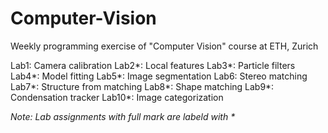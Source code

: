 # Computer-Vision
Weekly programming exercise of "Computer Vision" course at ETH, Zurich

Lab1:     Camera calibration
Lab2\*:   Local features
Lab3\*:   Particle filters
Lab4\*:   Model fitting
Lab5\*:   Image segmentation
Lab6:     Stereo matching
Lab7\*:   Structure from matching
Lab8\*:   Shape matching
Lab9\*:   Condensation tracker
Lab10\*: Image categorization

*Note: Lab assignments with full mark are labeld with \**

